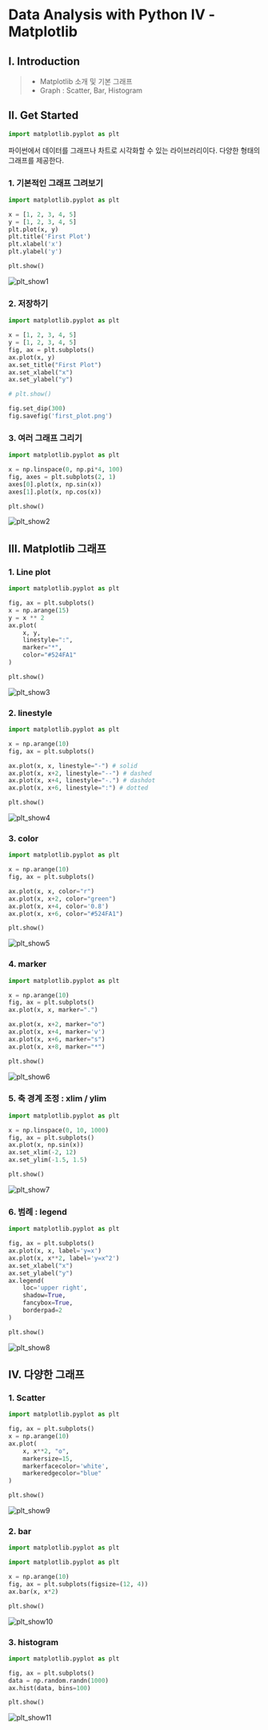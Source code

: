 # Data Analysis with Python Ⅳ - Matplotlib

## Ⅰ. Introduction

> - Matplotlib 소개 및 기본 그래프
> - Graph : Scatter, Bar, Histogram

## Ⅱ. Get Started

```python
import matplotlib.pyplot as plt
```

파이썬에서 데이터를 그래프나 차트로 시각화할 수 있는 라이브러리이다. 다양한 형태의 그래프를 제공한다.

### 1. 기본적인 그래프 그려보기

```python
import matplotlib.pyplot as plt

x = [1, 2, 3, 4, 5]
y = [1, 2, 3, 4, 5]
plt.plot(x, y)
plt.title('First Plot')
plt.xlabel('x')
plt.ylabel('y')

plt.show()
```

![plt_show1](./plt_show1.png)

### 2. 저장하기

```python
import matplotlib.pyplot as plt

x = [1, 2, 3, 4, 5]
y = [1, 2, 3, 4, 5]
fig, ax = plt.subplots()
ax.plot(x, y)
ax.set_title("First Plot")
ax.set_xlabel("x")
ax.set_ylabel("y")

# plt.show()

fig.set_dip(300)
fig.savefig('first_plot.png')
```

### 3. 여러 그래프 그리기

```python
import matplotlib.pyplot as plt

x = np.linspace(0, np.pi*4, 100)
fig, axes = plt.subplots(2, 1)
axes[0].plot(x, np.sin(x))
axes[1].plot(x, np.cos(x))

plt.show()
```

![plt_show2](./plt_show2.png)

## Ⅲ. Matplotlib 그래프

### 1. Line plot

```python
import matplotlib.pyplot as plt

fig, ax = plt.subplots()
x = np.arange(15)
y = x ** 2
ax.plot(
    x, y,
    linestyle=":",
    marker="*",
    color="#524FA1"
)

plt.show()
```

![plt_show3](./plt_show3.png)

### 2. linestyle

```python
import matplotlib.pyplot as plt

x = np.arange(10)
fig, ax = plt.subplots()

ax.plot(x, x, linestyle="-") # solid
ax.plot(x, x+2, linestyle="--") # dashed
ax.plot(x, x+4, linestyle="-.") # dashdot
ax.plot(x, x+6, linestyle=":") # dotted

plt.show()
```

![plt_show4](./plt_show4.png)

### 3. color

```python
import matplotlib.pyplot as plt

x = np.arange(10)
fig, ax = plt.subplots()

ax.plot(x, x, color="r")
ax.plot(x, x+2, color="green")
ax.plot(x, x+4, color='0.8')
ax.plot(x, x+6, color="#524FA1")

plt.show()
```

![plt_show5](./plt_show5.png)

### 4. marker

```python
import matplotlib.pyplot as plt

x = np.arange(10)
fig, ax = plt.subplots()
ax.plot(x, x, marker=".")

ax.plot(x, x+2, marker="o")
ax.plot(x, x+4, marker='v')
ax.plot(x, x+6, marker="s")
ax.plot(x, x+8, marker="*")

plt.show()
```

![plt_show6](./plt_show6.png)

### 5. 축 경계 조정 : xlim / ylim

```python
import matplotlib.pyplot as plt

x = np.linspace(0, 10, 1000)
fig, ax = plt.subplots()
ax.plot(x, np.sin(x))
ax.set_xlim(-2, 12)
ax.set_ylim(-1.5, 1.5)

plt.show()
```

![plt_show7](./plt_show7.png)

### 6. 범례 : legend

```python
import matplotlib.pyplot as plt

fig, ax = plt.subplots()
ax.plot(x, x, label='y=x')
ax.plot(x, x**2, label='y=x^2')
ax.set_xlabel("x")
ax.set_ylabel("y")
ax.legend(
    loc='upper right',
    shadow=True,
    fancybox=True,
    borderpad=2
)

plt.show()
```

![plt_show8](./plt_show8.png)

## Ⅳ. 다양한 그래프

### 1. Scatter

```python
import matplotlib.pyplot as plt

fig, ax = plt.subplots()
x = np.arange(10)
ax.plot(
    x, x**2, "o",
    markersize=15,
    markerfacecolor='white',
    markeredgecolor="blue"
)

plt.show()
```

![plt_show9](./plt_show9.png)

### 2. bar

```python
import matplotlib.pyplot as plt

import matplotlib.pyplot as plt

x = np.arange(10)
fig, ax = plt.subplots(figsize=(12, 4))
ax.bar(x, x*2)

plt.show()
```

![plt_show10](./plt_show10.png)

### 3. histogram

```python
import matplotlib.pyplot as plt

fig, ax = plt.subplots()
data = np.random.randn(1000)
ax.hist(data, bins=100)

plt.show()
```

![plt_show11](./plt_show11.png)
